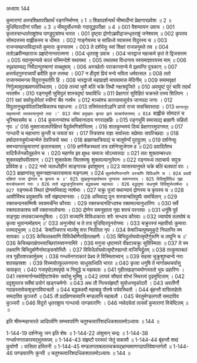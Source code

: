 अध्यायः 144

कुमाराणां अस्त्रशिक्षापरीक्षार्थं रङ्गनिर्माणम् ॥ 1 ॥ शिक्षादर्शनार्थं भीष्मादीनां प्रेक्षागारप्रवेशः ॥ 2 ॥ युधिष्ठिरादीनां परीक्षा ॥ 3 ॥ भीमदुर्योधनयोः गदायुद्धपरीक्षा ॥ 4 ॥
001	वैशम्पायन उवाच ।
001	कृतास्त्रान्धार्तराष्ट्रांश्च पाण्डुपुत्रांश्च भारत ।
001	दृष्ट्वा द्रोणोऽब्रवीद्राजन्धृतराष्ट्रं जनेश्वरम् ॥
002	कृपस्य सोमदत्तस्य वाह्लीकस्य च धीमतः ।
002	गाङ्गेयस्य च सान्निध्ये व्यासस्य विदुरस्य च ॥
003	राजन्सम्प्राप्तविद्यास्ते कुमाराः कुरुसत्तम ।
003	ते दर्शयेयुः स्वां शिक्षां राजन्ननुमते तव ॥
004	ततोऽब्रवीन्महाराजः प्रहृष्टेनान्तरात्मना ।
004	धृतराष्ट्र उवाच ।
004	भारद्वाज महत्कर्म कृतं ते द्विजसत्तम ॥
005	यदानुमन्यसे कालं यस्मिन्देशे यथायथा ।
005	तथातथा विधानाय स्वयमाज्ञापयस्व माम् ॥
006	स्पृहयाम्यद्य निर्वेदान्पुरुषाणां सचक्षुषाम् ।
006	अस्त्रहेतोः पराक्रान्तान्ये मे द्रक्ष्यन्ति पुत्रकान् ॥
007	क्षत्तर्यद्गुरुराचार्यो ब्रवीति कुरु तत्तथा ।
007	न हीदृशं प्रियं मन्ये भविता धर्मवत्सल ॥
008	ततो राजानमामन्त्र्य विदुरानुमतोपि हि ।
008	भारद्वाजो महाप्राज्ञो मापयामास मेदिनीम् ॥
009	समामवृक्षां निर्गुल्मामुदक्प्रवणसंस्थिताम् ।
009	तस्यां भूमौ बलिं चक्रे तिथौ नक्षत्रपूजिते ॥
010	अवघुष्टं पुरं चापि तदर्थं भरतर्षभ ।
010	रङ्गभूमौ सुविपुलं शास्त्रदृष्टं यथाविधि ॥
011	प्रेक्षागारं सुविहितं चक्रस्ते तस्य शिल्पिनः ।
011	रक्षां सर्वायुधोपेतां स्त्रीणां चैव नरर्षभ ॥
012	मञ्चांश्च कारयामासुर्यत्र जानपदा जनाः ।
012	विपुलानुच्छ्रयोपेताञ्शिबिकाश्च महाधनाः ॥
013	तस्मिंस्ततोऽहनि प्राप्ते राजा ससचिवस्तदा ।
013	`सान्तःपुरः सहामात्यो व्यासस्यानुमते तदा ।'
013	भीष्मं प्रमुखतः कृत्वा कृपं चाचार्यसत्तमम् ॥
014	`बाह्लीकं सोमदत्तं च भूरिश्रवसमेव च ।
014	कुरूनन्यांश्च सचिवानादाय नगराद्बहिः ॥
015	रङ्गभूमिं समासाद्य ब्राह्मणैः सहितो नृपः ॥'
016	मुक्ताजालपरिक्षिप्तं वैदूर्यमणिशोभितम् ।
016	शातकुम्भमयं दिव्यं प्रेक्षागारमुपागमत् ॥
017	गान्धारी च महाभागा कुन्ती च जयतां वर ।
017	स्त्रियश्च राज्ञः सर्वास्ताः सप्रेष्याः सपरिच्छदाः ॥
018	हर्षादारुरुहुर्मञ्चान्मेरुं देवस्त्रियो यथा ।
018	ब्राह्मणक्षत्रियाद्यं च चातुर्वर्ण्यं पुराद्द्रुतम् ॥
019	दर्शनेप्सुः समभ्यागात्कुमाराणां कृतास्त्रताम् ।
019	क्षणेनैकस्थतां तत्र दर्शनेप्सुर्जगाम ह ॥
020	प्रवादितैश्च वादित्रैर्जनकौतूहलेन च ।
020	महार्णव इव क्षुब्धः समाजः सोऽभवत्तदा ॥
021	ततः शुक्लाम्बरधरः शुक्लयज्ञोपवीतवान् ।
021	शुक्लकेशः सितश्मश्रुः शुक्लाल्यानुलेपनः ॥
022	रङ्गमध्यं तदाचार्यः सपुत्रः प्रविवेश ह ।
022	नभो जलधरैर्हीनं साङ्गारक इवांशुमान् ॥
023	व्यासस्यानुमते चक्रे बलिं बलवतां वरः ।
023	ब्राह्मणांस्तु सुमन्त्रज्ञान्कारयामास मङ्गलम् ॥
024	`सुवर्णमणिरत्नानि वस्त्राणि विविधानि च ।
024	प्रददौ दक्षिणां राजा द्रोणाय च कृपाय च ॥'
025	सुखपुण्याहघोषस्य पुण्यस्य समनन्तरम् ।
025	विविशुर्विविधं गृह्य शस्त्रोपकरणं नराः ॥
026	ततो बद्धाङ्गुलित्राणा बद्धकक्ष्या महारथाः ।
026	बद्धतूणाः सधनुषो विविशुर्भरतर्षभाः ॥
027	`रङ्गमध्ये स्थितं द्रोणमभिवाद्य नरर्षभाः ।
027	चक्रुः पूजां यथान्यायं द्रोणस्य च कृपस्य च ॥
028	आशीर्भिश्च प्रयुक्ताभिः सर्वे संहृष्टमानसाः ।
028	अभिवाद्य पुनः शस्त्रान्बलिपुष्पैः समर्चितान् ॥
029	रक्तचन्दनसम्मिश्रैः स्वयमर्चन्ति कौरवाः ।
029	रक्तचन्दनदिग्धाश्च रक्तमाल्यानुधारिणः ॥
030	सर्वे रक्तपताकाश्च सर्वे रक्तान्तलोचनाः ।
030	द्रोणेन समनुज्ञाता गृह्य शस्त्रं परन्तपाः ॥
031	धनूंषि पूर्व सङ्गृह्य तप्तकाञ्चनभूषिताः ।
031	सज्यानि विविधाकाराः शरैः सन्धाय कौरवाः ॥
032	ज्याघोषं तलघोषं च कृत्वा भूतान्यमोहयन् ॥'
033	अनुज्येष्ठं च ते तत्र युधिष्ठिरपुनरोगमाः ।
033	चक्रुरस्त्रं महावीर्याः कुमाराः परमाद्भुतम् ॥
034	`केषाञ्चित्तत्र माल्येषु शरा निपतिता नृप ।
034	केषाञ्चित्पुष्पमुकुटे निपतन्ति स्म सायकाः ॥
035	केचिल्लक्ष्याणि विविधैर्बाणैराहितलक्षणैः ।
035	बिभिदुर्लाघवोत्सृष्टैर्गुरूणि च लघूनि च ॥'
036	केचिच्छराक्षेपभयाच्छिरांस्यवननामिरे ।
036	मनुजा धृष्टमपरे वीक्षाञ्चक्रुः सुविस्मिताः ॥
037	ते स्म लक्ष्याणि बिभिदुर्बाणैर्नामाङ्कशोभितैः ।
037	विविधैर्लाघवोत्सृष्टैरुह्यन्तो वाजिभिर्द्रुतम् ॥
038	तत्कुमारबलं तत्र गृहीतशरकार्मुकम् ।
038	गन्धर्वनगराकारं प्रेक्ष्य ते विस्मिताभवन् ॥
039	सहसा चुक्रुशुश्चान्ये नराः शतसहस्रशः ।
039	विस्मयोत्फुल्लनयनाः साधुसाध्विति भारत ॥
040	कृत्वा धनुषि ते मार्गान्रथचर्यासु चासकृत् ।
040	गजपृष्ठेऽश्वपृष्ठे च नियुद्धे च महाबलाः ॥
041	गृहीतखड्गचर्माणस्ततो भूयः प्रहारिणः ।
041	त्सरुमार्गान्यथोद्दिष्टांश्चेरुः सर्वासु भूमिषु ॥
042	लाघवं सौष्ठवं शोभां स्थिरत्वं दृढमुष्टिताम् ।
042	ददृशुस्तत्र सर्वेषां प्रयोगं खड्गचर्मणोः ॥
043	अथ तौ नित्यसंहृष्टौ सुयोधनवृकोदरौ ।
043	अवतीर्णौ गदाहस्तावेकशृङ्गाविवाचलौ ॥
044	बद्धकक्ष्यौ महाबाहू पौरुषे पर्यवस्थितौ ।
044	बृंहन्तौ वासिताहेतोः समदाविव कुञ्जरौ ॥
045	तौ प्रदक्षिणसव्यानि मण्डलानि महाबलौ ।
045	चेरतुर्मण्डलगतौ समदाविव कुञ्जरौ ॥
046	विदुरो धृतराष्ट्राय गान्धार्याः पाण्डवारणिः ।
046	न्यवेदयेतां तत्सर्वं कुमाराणां विचेष्टितम् ॥ ॥

इति श्रीमन्महाभारते आदिपर्वणि सम्भवपर्वणि चतुश्चत्वारिंशदधिकशततमोऽध्यायः ॥ 144 ॥

1-144-19 दर्शनेप्सुः जन इति शेषः ॥ 1-144-22 अंशुमान् चन्द्रः ॥ 1-144-38 गन्धर्वनगराकारमद्भुतरूपम् ॥ 1-144-43 संहृष्टौ परस्परं जेतुं सकामौ ॥ 1-144-44 बृंहन्तौ शब्दं कुर्वाणौ । वासिता हस्तिनी ॥ 1-144-45 मण्डलगताबलातचक्रवद्भ्राम्यमाणगदापरिवेषान्तर्गतौ ॥ 1-144-46 पाण्डवारणिः कुन्ती ॥ चतुश्चत्वारिंशदधिकशततमोऽध्यायः ॥ 144 ॥

